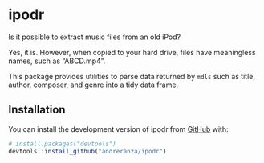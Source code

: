
<!-- README.md is generated from README.Rmd. Please edit that file -->

# ipodr

<!-- badges: start -->
<!-- badges: end -->

Is it possible to extract music files from an old iPod?

Yes, it is. However, when copied to your hard drive, files have
meaningless names, such as “ABCD.mp4”.

This package provides utilities to parse data returned by `mdls` such as
title, author, composer, and genre into a tidy data frame.

## Installation

You can install the development version of ipodr from
[GitHub](https://github.com/) with:

``` r
# install.packages("devtools")
devtools::install_github("andreranza/ipodr")
```
